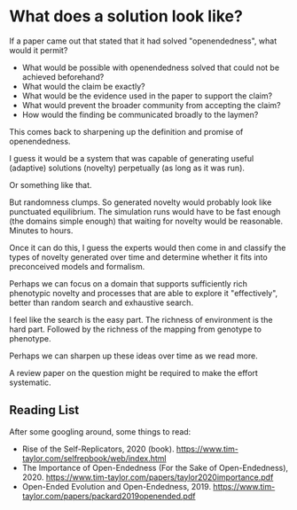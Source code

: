 # What does a solution look like?

If a paper came out that stated that it had solved "openendedness", what would it permit?

* What would be possible with openendedness solved that could not be achieved beforehand?
* What would the claim be exactly?
* What would be the evidence used in the paper to support the claim?
* What would prevent the broader community from accepting the claim?
* How would the finding be communicated broadly to the laymen?

This comes back to sharpening up the definition and promise of openendedness.

I guess it would be a system that was capable of generating useful (adaptive) solutions (novelty) perpetually (as long as it was run).

Or something like that.

But randomness clumps. So generated novelty would probably look like punctuated equilibrium. The simulation runs would have to be fast enough (the domains simple enough) that waiting for novelty would be reasonable. Minutes to hours.

Once it can do this, I guess the experts would then come in and classify the types of novelty generated over time and determine whether it fits into preconceived models and formalism.

Perhaps we can focus on a domain that supports sufficiently rich phenotypic novelty and processes that are able to explore it "effectively", better than random search and exhaustive search.

I feel like the search is the easy part. The richness of environment is the hard part. Followed by the richness of the mapping from genotype to phenotype.

Perhaps we can sharpen up these ideas over time as we read more.

A review paper on the question might be required to make the effort systematic.


## Reading List

After some googling around, some things to read:

* Rise of the Self-Replicators, 2020 (book).
	<https://www.tim-taylor.com/selfrepbook/web/index.html>
* The Importance of Open-Endedness (For the Sake of Open-Endedness), 2020.
	<https://www.tim-taylor.com/papers/taylor2020importance.pdf>
* Open-Ended Evolution and Open-Endedness, 2019.
	<https://www.tim-taylor.com/papers/packard2019openended.pdf>
